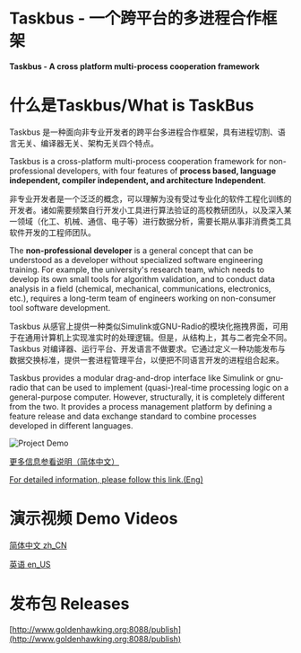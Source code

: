 # Taskbus - 一个跨平台的多进程合作框架

**Taskbus - A cross platform multi-process cooperation framework**

# 什么是Taskbus/What is TaskBus

Taskbus 是一种面向非专业开发者的跨平台多进程合作框架，具有进程切割、语言无关、编译器无关、架构无关四个特点。

Taskbus is a cross-platform multi-process cooperation framework for non-professional developers, with four features of **process based, language independent, compiler independent, and architecture Independent**.

非专业开发者是一个泛泛的概念，可以理解为没有受过专业化的软件工程化训练的开发者。诸如需要频繁自行开发小工具进行算法验证的高校教研团队，以及深入某一领域（化工、机械、通信、电子等）进行数据分析，需要长期从事非消费类工具软件开发的工程师团队。

The **non-professional developer** is a general concept that can be understood as a developer without specialized software engineering training. For example, the university's research team, which needs to develop its own small tools for algorithm validation, and to conduct data analysis in a field (chemical, mechanical, communications, electronics, etc.), requires a long-term team of engineers working on non-consumer tool software development.


Taskbus 从感官上提供一种类似Simulink或GNU-Radio的模块化拖拽界面，可用于在通用计算机上实现准实时的处理逻辑。但是，从结构上，其与二者完全不同。Taskbus 对编译器、运行平台、开发语言不做要求。它通过定义一种功能发布与数据交换标准，提供一套进程管理平台，以便把不同语言开发的进程组合起来。

Taskbus provides a modular drag-and-drop interface like Simulink or gnu-radio that can be used to implement (quasi-)real-time processing logic on a general-purpose computer. However, structurally, it is completely different from the two. It provides a process management platform by defining a feature release and data exchange standard to combine processes developed in different languages.

![Project Demo](documents/images/main_ui_en.png)

[更多信息参看说明（简体中文）](./documents/taskbus_zh_CN.md)

[For detailed information, please follow this link.(Eng)](./documents/taskbus_en.md)

# 演示视频 Demo Videos

[简体中文 zh_CN](http://www.goldenhawking.org:8088/publish/taskbus_zh_cn.mp4)

[英语     en_US](http://www.goldenhawking.org:8088/publish/taskbus_en.mp4)

# 发布包 Releases
[http://www.goldenhawking.org:8088/publish](http://www.goldenhawking.org:8088/publish)






